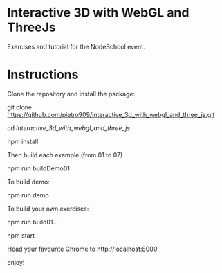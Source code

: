 # Interactive 3D with WebGL and ThreeJs
Exercises and tutorial for the NodeSchool event.

# Instructions
Clone the repository and install the package:

git clone https://github.com/pietro909/interactive_3d_with_webgl_and_three_js.git

cd _interactive_3d_with_webgl_and_three_js_

npm install

Then build each example (from 01 to 07)

npm run buildDemo01

To build demo:

npm run demo

To build your own exercises:

npm run build01...

npm start

Head your favourite Chrome to http://localhost:8000

enjoy!


